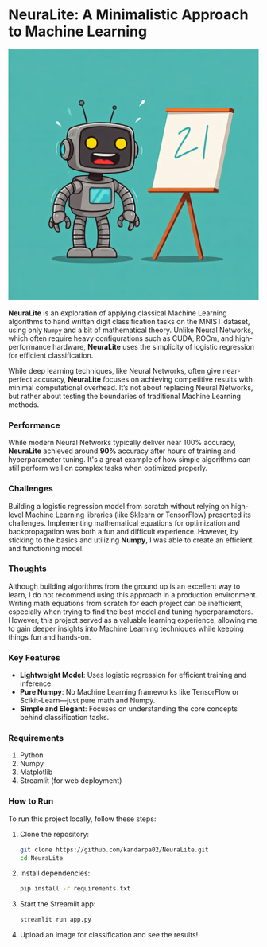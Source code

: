 # NeuraLite: A Minimalistic Approach to Machine Learning
![](images/image1.jpeg)

**NeuraLite** is an exploration of applying classical Machine Learning algorithms to hand written digit classification tasks on the MNIST dataset, using only `Numpy` and a bit of mathematical theory. Unlike Neural Networks, which often require heavy configurations such as CUDA, ROCm, and high-performance hardware, **NeuraLite** uses the simplicity of logistic regression for efficient classification. 

While deep learning techniques, like Neural Networks, often give near-perfect accuracy, **NeuraLite** focuses on achieving competitive results with minimal computational overhead. It’s not about replacing Neural Networks, but rather about testing the boundaries of traditional Machine Learning methods.

### Performance
While modern Neural Networks typically deliver near 100% accuracy, **NeuraLite** achieved around **90%** accuracy after hours of training and hyperparameter tuning. It's a great example of how simple algorithms can still perform well on complex tasks when optimized properly.

### Challenges
Building a logistic regression model from scratch without relying on high-level Machine Learning libraries (like Sklearn or TensorFlow) presented its challenges. Implementing mathematical equations for optimization and backpropagation was both a fun and difficult experience. However, by sticking to the basics and utilizing **Numpy**, I was able to create an efficient and functioning model.

### Thoughts
Although building algorithms from the ground up is an excellent way to learn, I do not recommend using this approach in a production environment. Writing math equations from scratch for each project can be inefficient, especially when trying to find the best model and tuning hyperparameters. However, this project served as a valuable learning experience, allowing me to gain deeper insights into Machine Learning techniques while keeping things fun and hands-on.

### Key Features
- **Lightweight Model**: Uses logistic regression for efficient training and inference.
- **Pure Numpy**: No Machine Learning frameworks like TensorFlow or Scikit-Learn—just pure math and Numpy.
- **Simple and Elegant**: Focuses on understanding the core concepts behind classification tasks.

### Requirements
1. Python
2. Numpy
3. Matplotlib
4. Streamlit (for web deployment)

### How to Run
To run this project locally, follow these steps:

1. Clone the repository:
    ```bash
    git clone https://github.com/kandarpa02/NeuraLite.git
    cd NeuraLite
    ```

2. Install dependencies:
    ```bash
    pip install -r requirements.txt
    ```

3. Start the Streamlit app:
    ```bash
    streamlit run app.py
    ```

4. Upload an image for classification and see the results!
